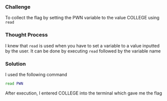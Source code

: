 ### Challenge

To collect the flag by setting the PWN variable to the value COLLEGE using `read`

### Thought Process

I knew that `read` is used when you have to set a variable to a value inputted by the user. It can be done by executing `read` followed by the variable name

### Solution

I used the following command
```bash
read PWN
```
After execution, I entered COLLEGE into the terminal which gave me the flag
